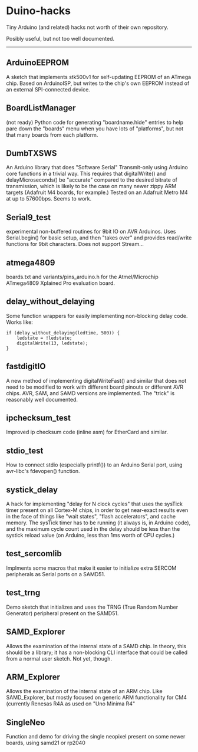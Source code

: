 # Duino-hacks
Tiny Arduino (and related) hacks not worth of their own repository.

Posibly useful, but not too well documented.

----------------------------------------------------

## ArduinoEEPROM
A sketch that implements stk500v1 for self-updating EEPROM of an ATmega chip.  Based on ArduinoISP, but writes to the chip's own EEPROM instead of an external SPI-connected device.

## BoardListManager
(not ready) Python code for generating "boardname.hide" entries to help pare down the "boards" menu when you have lots of "platforms", but not that many boards from each platform.

## DumbTXSWS
An Arduino library that does "Software Serial" Transmit-only using Arduino core functions in a trivial way.  This requires that digitalWrite() and delayMicroseconds() be "accurate" compared to the desired bitrate of transmission, which is likely to be the case on many newer zippy ARM targets (Adafruit M4 boards, for example.)
Tested on an Adafruit Metro M4 at up to 57600bps.  Seems to work.

## Serial9_test
experimental non-buffered routines for 9bit IO on AVR Arduinos.  Uses Serial.begin() for basic setup, and then "takes over" and provides read/write functions for 9bit characters.   Does not support Stream...

## atmega4809
boards.txt and variants/pins_arduino.h for the Atmel/Microchip ATmega4809 Xplained Pro evaluation board.

## delay_without_delaying
Some function wrappers for easily implementing non-blocking delay code.  Works like:
~~~
if (delay_without_delaying(ledtime, 500)) {
    ledstate = !ledstate;
    digitalWrite(13, ledstate);
}
~~~

## fastdigitIO
A new method of implementing digitalWriteFast() and similar that does not need to be modified to work with different board pinouts or different AVR chips.  AVR, SAM, and SAMD versions are implemented.  The "trick" is reasonably well documented.

## ipchecksum_test
Improved ip checksum code (inline asm) for EtherCard and similar.

## stdio_test
How to connect stdio (especially printf()) to an Arduino Serial port, using avr-libc's fdevopen() function.

## systick_delay
A hack for implementing "delay for N clock cycles" that uses the sysTick timer present on all Cortex-M chips, in order to get near-exact results even in the face of things like "wait states", "flash accelerators", and cache memory.  The sysTick timer has to be running (it always is, in Arduino code), and the maximum cycle count used in the delay should be less than the systick reload value (on Arduino, less than 1ms worth of CPU cycles.)


## test_sercomlib
Implments some macros that make it easier to initialize extra SERCOM peripherals as Serial ports on a SAMD51.

## test_trng
Demo sketch that initializes and uses the TRNG (True Random Number Generator) peripheral present on the SAMD51.


## SAMD_Explorer
Allows the examination of the internal state of a SAMD chip.  In theory, this should be a library; it has a non-blocking CLI interface that could be called from a normal user sketch.  Not yet, though.

## ARM_Explorer
Allows the examination of the internal state of an ARM chip.  Like SAMD_Explorer, but mostly focused on generic ARM functionality for CM4 (currently Renesas R4A as used on "Uno Minima R4"

## SingleNeo
Function and demo for driving the single neopixel present on some newer boards, using samd21 or rp2040

 
